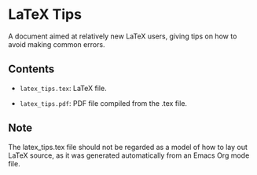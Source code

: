 LaTeX Tips
===========

A document aimed at relatively new LaTeX users, giving tips on
how to avoid making common errors.

Contents
---------

* `latex_tips.tex`: LaTeX file.

* `latex_tips.pdf`: PDF file compiled from the .tex file.

Note
----

The latex_tips.tex file should not be regarded as a model of how to lay out
LaTeX source, as it was generated automatically from an Emacs Org mode file.
